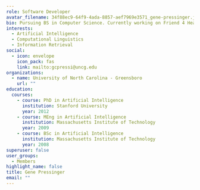 ```yaml
---
role: Software Developer
avatar_filename: 34f88ec9-64f9-4ada-8857-aef7969e3571_gene-pressinger.jpeg
bio: Pursuing BS in Computer Science. Currently working on Friend 4 Health.
interests:
  - Artificial Intelligence
  - Computational Linguistics
  - Information Retrieval
social:
  - icon: envelope
    icon_pack: fas
    link: mailto:gcpressi@uncg.edu
organizations:
  - name: University of North Carolina - Greensboro
    url: ""
education:
  courses:
    - course: PhD in Artificial Intelligence
      institution: Stanford University
      year: 2012
    - course: MEng in Artificial Intelligence
      institution: Massachusetts Institute of Technology
      year: 2009
    - course: BSc in Artificial Intelligence
      institution: Massachusetts Institute of Technology
      year: 2008
superuser: false
user_groups:
  - Members
highlight_name: false
title: Gene Pressinger
email: ""
---
```

